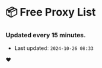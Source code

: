 # :package: Free Proxy List
### Updated every 15 minutes.

- Last updated: `2024-10-26 08:33`

:heart:
